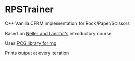 # RPSTrainer
C++ Vanilla CFRM implementation for Rock/Paper/Scissors

Based on [Neller and Lanctot's](http://modelai.gettysburg.edu/2013/cfr/cfr.pdf) introductory course.

Uses [PCG library for rng](http://www.pcg-random.org/download.html)

Prints output at every iteration

